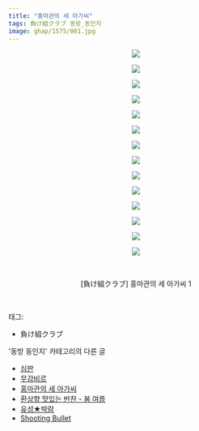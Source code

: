 ```yaml
---
title: "홍마관의 세 아가씨"
tags: 負け組クラブ 동방_동인지
image: ghap/1575/001.jpg
---
```

<div class="article">
<p style="text-align: center; clear: none; float: none;"><img src="{{ site.nasurl }}/ghap/1575/001.jpg"/></p>
<p style="text-align: center; clear: none; float: none;"><img src="{{ site.nasurl }}/ghap/1575/002.jpg"/></p>
<p style="text-align: center; clear: none; float: none;"><img src="{{ site.nasurl }}/ghap/1575/003.jpg"/></p>
<p style="text-align: center; clear: none; float: none;"><img src="{{ site.nasurl }}/ghap/1575/004.jpg"/></p>
<p style="text-align: center; clear: none; float: none;"><img src="{{ site.nasurl }}/ghap/1575/005.jpg"/></p>
<p style="text-align: center; clear: none; float: none;"><img src="{{ site.nasurl }}/ghap/1575/006.jpg"/></p>
<p style="text-align: center; clear: none; float: none;"><img src="{{ site.nasurl }}/ghap/1575/007.jpg"/></p>
<p style="text-align: center; clear: none; float: none;"><img src="{{ site.nasurl }}/ghap/1575/008.jpg"/></p>
<p style="text-align: center; clear: none; float: none;"><img src="{{ site.nasurl }}/ghap/1575/009.jpg"/></p>
<p style="text-align: center; clear: none; float: none;"><img src="{{ site.nasurl }}/ghap/1575/010.jpg"/></p>
<p style="text-align: center; clear: none; float: none;"><img src="{{ site.nasurl }}/ghap/1575/011.jpg"/></p>
<p style="text-align: center; clear: none; float: none;"><img src="{{ site.nasurl }}/ghap/1575/012.jpg"/></p>
<p style="text-align: center; clear: none; float: none;"><img src="{{ site.nasurl }}/ghap/1575/013.jpg"/></p>
<p style="text-align: center; clear: none; float: none;"><img src="{{ site.nasurl }}/ghap/1575/014.jpg"/></p>
<p style="text-align: center; clear: none; float: none;"><br/></p>
<p style="text-align: center; clear: none; float: none;">[負け組クラブ] 홍마관의 세 아가씨 1</p>
<p><br/></p>
</div><div class="tagTrail">
<p>태그: </p>
<ul>
<li>負け組クラブ</li>
</ul>
</div><div class="another">
<p>'동방 동인지' 카테고리의 다른 글</p>
<ul>
<li><a href="/2016-08-15-ghap_1577">심판</a></li>
<li><a href="/2016-08-15-ghap_1576">무감비르</a></li>
<li><a href="/2016-08-15-ghap_1575">홍마관의 세 아가씨</a></li>
<li><a href="/2016-08-15-ghap_1574">환상향 맛있는 반찬 - 봄 여름</a></li>
<li><a href="/2016-08-14-ghap_1573">유성★박람</a></li>
<li><a href="/2016-08-14-ghap_1572">Shooting Bullet</a></li>
</ul>
</div><div class="cb_module cb_fluid">
<div class="cb_wrt cb_profile">
</div><!-- commentList close -->
</div>